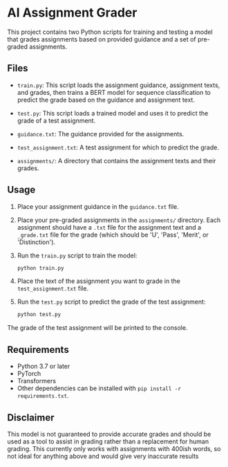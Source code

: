 # AI Assignment Grader

This project contains two Python scripts for training and testing a model that grades assignments based on provided guidance and a set of pre-graded assignments.

## Files

- `train.py`: This script loads the assignment guidance, assignment texts, and grades, then trains a BERT model for sequence classification to predict the grade based on the guidance and assignment text.

- `test.py`: This script loads a trained model and uses it to predict the grade of a test assignment.

- `guidance.txt`: The guidance provided for the assignments.

- `test_assignment.txt`: A test assignment for which to predict the grade.

- `assignments/`: A directory that contains the assignment texts and their grades.

## Usage

1. Place your assignment guidance in the `guidance.txt` file.

2. Place your pre-graded assignments in the `assignments/` directory. Each assignment should have a `.txt` file for the assignment text and a `_grade.txt` file for the grade (which should be 'U', 'Pass', 'Merit', or 'Distinction').

3. Run the `train.py` script to train the model:

    ```bash
    python train.py
    ```

4. Place the text of the assignment you want to grade in the `test_assignment.txt` file.

5. Run the `test.py` script to predict the grade of the test assignment:

    ```bash
    python test.py
    ```

The grade of the test assignment will be printed to the console.

## Requirements

- Python 3.7 or later
- PyTorch
- Transformers
- Other dependencies can be installed with `pip install -r requirements.txt`.

## Disclaimer

This model is not guaranteed to provide accurate grades and should be used as a tool to assist in grading rather than a replacement for human grading.
This currently only works with assignments with 400ish words, so not ideal for anything above and would give very inaccurate results
